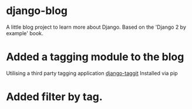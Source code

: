 # django-blog
A little blog project to learn more about Django. Based on the 'Django 2 by example' book.


# Added a tagging module to the blog

Utilising a third party tagging application [django-taggit](https://github.com/alex/django-taggit)
Installed via pip

# Added filter by tag.

